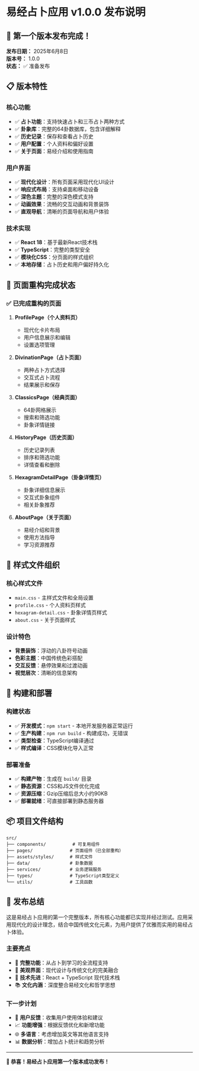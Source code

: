# 易经占卜应用 v1.0.0 发布说明

## 🎉 第一个版本发布完成！

**发布日期：** 2025年6月8日  
**版本号：** 1.0.0  
**状态：** ✅ 准备发布

## 📋 版本特性

### 核心功能
- ✅ **占卜功能**：支持快速占卜和三币占卜两种方式
- ✅ **卦象库**：完整的64卦数据库，包含详细解释
- ✅ **历史记录**：保存和查看占卜历史
- ✅ **用户配置**：个人资料和偏好设置
- ✅ **关于页面**：易经介绍和使用指南

### 用户界面
- ✅ **现代化设计**：所有页面采用现代化UI设计
- ✅ **响应式布局**：支持桌面和移动设备
- ✅ **深色主题**：完整的深色模式支持
- ✅ **动画效果**：流畅的交互动画和背景装饰
- ✅ **直观导航**：清晰的页面导航和用户体验

### 技术实现
- ✅ **React 18**：基于最新React技术栈
- ✅ **TypeScript**：完整的类型安全
- ✅ **模块化CSS**：分页面的样式组织
- ✅ **本地存储**：占卜历史和用户偏好持久化

## 🎨 页面重构完成状态

### ✅ 已完成重构的页面
1. **ProfilePage（个人资料页）**
   - 现代化卡片布局
   - 用户信息展示和编辑
   - 设置选项管理

2. **DivinationPage（占卜页面）**
   - 两种占卜方式选择
   - 交互式占卜流程
   - 结果展示和保存

3. **ClassicsPage（经典页面）**
   - 64卦网格展示
   - 搜索和筛选功能
   - 卦象详情链接

4. **HistoryPage（历史页面）**
   - 历史记录列表
   - 排序和筛选功能
   - 详情查看和删除

5. **HexagramDetailPage（卦象详情页）**
   - 卦象详细信息展示
   - 交互式卦象组件
   - 相关卦象推荐

6. **AboutPage（关于页面）**
   - 易经介绍和背景
   - 使用方法指导
   - 学习资源推荐

## 🎯 样式文件组织

### 核心样式文件
- `main.css` - 主样式文件和全局设置
- `profile.css` - 个人资料页样式
- `hexagram-detail.css` - 卦象详情页样式  
- `about.css` - 关于页面样式

### 设计特色
- **背景装饰**：浮动的八卦符号动画
- **色彩主题**：中国传统色彩搭配
- **交互反馈**：悬停效果和过渡动画
- **视觉层次**：清晰的信息架构

## 🚀 构建和部署

### 构建状态
- ✅ **开发模式**：`npm start` - 本地开发服务器正常运行
- ✅ **生产构建**：`npm run build` - 构建成功，无错误
- ✅ **类型检查**：TypeScript编译通过
- ✅ **样式编译**：CSS模块化导入正常

### 部署准备
- ✅ **构建产物**：生成在 `build/` 目录
- ✅ **静态资源**：CSS和JS文件优化完成
- ✅ **资源压缩**：Gzip压缩后总大小约90KB
- ✅ **部署就绪**：可直接部署到静态服务器

## 📦 项目文件结构

```
src/
├── components/          # 可复用组件
├── pages/              # 页面组件（已全部重构）
├── assets/styles/      # 样式文件
├── data/               # 卦象数据
├── services/           # 业务逻辑服务
├── types/              # TypeScript类型定义
└── utils/              # 工具函数
```

## 🎊 发布总结

这是易经占卜应用的第一个完整版本，所有核心功能都已实现并经过测试。应用采用现代化的设计理念，结合中国传统文化元素，为用户提供了优雅而实用的易经占卜体验。

### 主要亮点
- 📱 **完整功能**：从占卜到学习的全流程支持
- 🎨 **美观界面**：现代设计与传统文化的完美融合
- 🔧 **技术先进**：React + TypeScript 现代技术栈
- 📚 **文化内涵**：深度整合易经文化和哲学思想

### 下一步计划
- 🔄 **用户反馈**：收集用户使用体验和建议
- 📈 **功能增强**：根据反馈优化和新增功能
- 🌐 **多语言**：考虑增加英文等其他语言支持
- 📊 **数据分析**：增加占卜统计和趋势分析

---

**🎉 恭喜！易经占卜应用第一个版本成功发布！**
